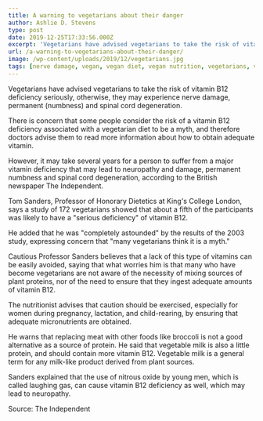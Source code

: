 ```yaml
---
title: A warning to vegetarians about their danger
author: Ashlie D. Stevens
type: post
date: 2019-12-25T17:33:56.000Z
excerpt: 'Vegetarians have advised vegetarians to take the risk of vitamin B12 deficiency seriously, otherwise, they may experience nerve damage, permanent (numbness) and spinal cord degeneration.'
url: /a-warning-to-vegetarians-about-their-danger/
image: /wp-content/uploads/2019/12/vegetarians.jpg
tags: [nerve damage, vegan, vegan diet, vegan nutrition, vegetarians, vitamin B12 deficiency]
---
```


Vegetarians have advised vegetarians to take the risk of vitamin B12 deficiency seriously, otherwise, they may experience nerve damage, permanent (numbness) and spinal cord degeneration.

There is concern that some people consider the risk of a vitamin B12 deficiency associated with a vegetarian diet to be a myth, and therefore doctors advise them to read more information about how to obtain adequate vitamin.

However, it may take several years for a person to suffer from a major vitamin deficiency that may lead to neuropathy and damage, permanent numbness and spinal cord degeneration, according to the British newspaper The Independent.

Tom Sanders, Professor of Honorary Dietetics at King's College London, says a study of 172 vegetarians showed that about a fifth of the participants was likely to have a "serious deficiency" of vitamin B12.

He added that he was "completely astounded" by the results of the 2003 study, expressing concern that "many vegetarians think it is a myth."

Cautious
Professor Sanders believes that a lack of this type of vitamins can be easily avoided, saying that what worries him is that many who have become vegetarians are not aware of the necessity of mixing sources of plant proteins, nor of the need to ensure that they ingest adequate amounts of vitamin B12.

The nutritionist advises that caution should be exercised, especially for women during pregnancy, lactation, and child-rearing, by ensuring that adequate micronutrients are obtained.

He warns that replacing meat with other foods like broccoli is not a good alternative as a source of protein. He said that vegetable milk is also a little protein, and should contain more vitamin B12. Vegetable milk is a general term for any milk-like product derived from plant sources.

Sanders explained that the use of nitrous oxide by young men, which is called laughing gas, can cause vitamin B12 deficiency as well, which may lead to neuropathy.

Source: The Independent
